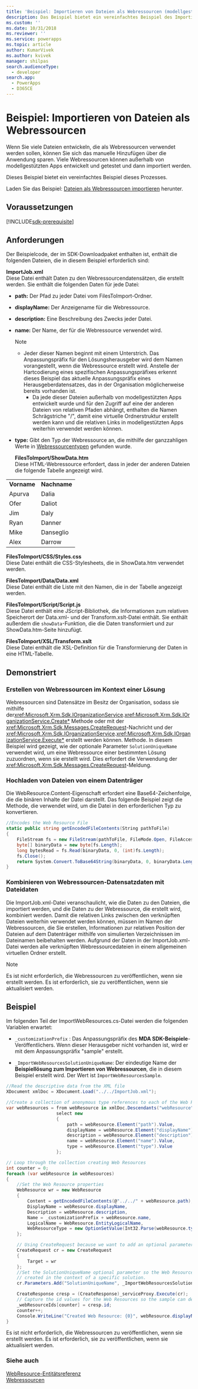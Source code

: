 ```yaml
---
title: 'Beispiel: Importieren von Dateien als Webressourcen (modellgestützte Apps) | Microsoft Docs'
description: Das Beispiel bietet ein vereinfachtes Beispiel des Importierens von Dateien als Webressourcen.
ms.custom: ''
ms.date: 10/31/2018
ms.reviewer: ''
ms.service: powerapps
ms.topic: article
author: KumarVivek
ms.author: kvivek
manager: shilpas
search.audienceType:
  - developer
search.app:
  - PowerApps
  - D365CE
---
```

# <a name="sample-import-files-as-web-resources"></a>Beispiel: Importieren von Dateien als Webressourcen

Wenn Sie viele Dateien entwickeln, die als Webressourcen verwendet werden sollen, können Sie sich das manuelle Hinzufügen über die Anwendung sparen. Viele Webressourcen können außerhalb von modellgestützten Apps entwickelt und getestet und dann importiert werden.  
  
 Dieses Beispiel bietet ein vereinfachtes Beispiel dieses Prozesses.  
 
 Laden Sie das Beispiel: [Dateien als Webressourcen importieren](https://github.com/Microsoft/PowerApps-Samples/tree/master/cds/orgsvc/C%23/ImportWebResources) herunter. 

## <a name="prerequisites"></a>Voraussetzungen
[!INCLUDE[sdk-prerequisite](../../includes/sdk-prerequisite.md)]
  
## <a name="requirements"></a>Anforderungen  


<!-- TODO: This should be written so that the connection helper code is not required. [!INCLUDE[sdk_SeeConnectionHelper](../../includes/sdk-seeconnectionhelper.md)] -->
  
 Der Beispielcode, der im SDK-Downloadpaket enthalten ist, enthält die folgenden Dateien, die in diesem Beispiel erforderlich sind:  
  
 **ImportJob.xml**  
 Diese Datei enthält Daten zu den Webressourcendatensätzen, die erstellt werden. Sie enthält die folgenden Daten für jede Datei:  
  
- **path:** Der Pfad zu jeder Datei vom FilesToImport-Ordner.  
  
- **displayName:** Der Anzeigename für die Webressource.  
  
- **description:** Eine Beschreibung des Zwecks jeder Datei.  
  
- **name:** Der Name, der für die Webressource verwendet wird.  
  
  > [!NOTE]
  > - Jeder dieser Namen beginnt mit einem Unterstrich. Das Anpassungspräfix für den Lösungsherausgeber wird dem Namen vorangestellt, wenn die Webressource erstellt wird. Anstelle der Hartcodierung eines spezifischen Anpassungspräfixes erkennt dieses Beispiel das aktuelle Anpassungspräfix eines Herausgeberdatensatzes, das in der Organisation möglicherweise bereits vorhanden ist.  
  >   - Da jede dieser Dateien außerhalb von modellgestützten Apps entwickelt wurde und für den Zugriff auf eine der anderen Dateien von relativen Pfaden abhängt, enthalten die Namen Schrägstriche "/", damit eine virtuelle Ordnerstruktur erstellt werden kann und die relativen Links in modellgestützten Apps weiterhin verwendet werden können.  
  
- **type:** Gibt den Typ der Webressource an, die mithilfe der ganzzahligen Werte in [Webressourcentypen](web-resources.md#BKMK_WebResourceTypes) gefunden wurde.
  
  **FilesToImport/ShowData.htm**  
  Diese HTML-Webressource erfordert, dass in jeder der anderen Dateien die folgende Tabelle angezeigt wird.  
  
|||  
|-|-|  
|**Vorname**|**Nachname**|  
|Apurva|Dalia|  
|Ofer|Daliot|  
|Jim|Daly|  
|Ryan|Danner|  
|Mike|Danseglio|  
|Alex|Darrow|  
  
 **FilesToImport/CSS/Styles.css**  
 Diese Datei enthält die CSS-Stylesheets, die in ShowData.htm verwendet werden.  
  
 **FilesToImport/Data/Data.xml**  
 Diese Datei enthält die Liste mit den Namen, die in der Tabelle angezeigt werden.  
  
 **FilesToImport/Script/Script.js**  
 Diese Datei enthält eine JScript-Bibliothek, die Informationen zum relativen Speicherort der Data.xml- und der Transform.xslt-Datei enthält. Sie enthält außerdem die `showData`-Funktion, die die Daten transformiert und zur ShowData.htm-Seite hinzufügt.  
  
 **FilesToImport/XSL/Transform.xslt**  
 Diese Datei enthält die XSL-Definition für die Transformierung der Daten in eine HTML-Tabelle.  
  
## <a name="demonstrates"></a>Demonstriert  
  
### <a name="creating-web-resources-in-the-context-of-a-solution"></a>Erstellen von Webressourcen im Kontext einer Lösung  
 Webressourcen sind Datensätze im Besitz der Organisation, sodass sie mithilfe der<xref:Microsoft.Xrm.Sdk.IOrganizationService>.<xref:Microsoft.Xrm.Sdk.IOrganizationService.Create*> Methode oder mit der <xref:Microsoft.Xrm.Sdk.Messages.CreateRequest>-Nachricht und der <xref:Microsoft.Xrm.Sdk.IOrganizationService>.<xref:Microsoft.Xrm.Sdk.IOrganizationService.Execute*> erstellt werden können. Methode. In diesem Beispiel wird gezeigt, wie der optionale Parameter `SolutionUniqueName` verwendet wird, um eine Webressource einer bestimmten Lösung zuzuordnen, wenn sie erstellt wird. Dies erfordert die Verwendung der <xref:Microsoft.Xrm.Sdk.Messages.CreateRequest>-Meldung.  
  
### <a name="uploading-files-from-disk"></a>Hochladen von Dateien von einem Datenträger  
 Die WebResource.Content-Eigenschaft erfordert eine Base64-Zeichenfolge, die die binären Inhalte der Datei darstellt. Das folgende Beispiel zeigt die Methode, die verwendet wird, um die Datei in den erforderlichen Typ zu konvertieren.  
  
```C#
//Encodes the Web Resource File
static public string getEncodedFileContents(String pathToFile)
{
    FileStream fs = new FileStream(pathToFile, FileMode.Open, FileAccess.Read);
    byte[] binaryData = new byte[fs.Length];
    long bytesRead = fs.Read(binaryData, 0, (int)fs.Length);
    fs.Close();
    return System.Convert.ToBase64String(binaryData, 0, binaryData.Length);
}
```
  
### <a name="combining-web-resource-record-data-with-file-data"></a>Kombinieren von Webressourcen-Datensatzdaten mit Dateidaten  
 Die ImportJob.xml-Datei veranschaulicht, wie die Daten zu den Dateien, die importiert werden, und die Daten zu der Webressource, die erstellt wird, kombiniert werden. Damit die relativen Links zwischen den verknüpften Dateien weiterhin verwendet werden können, müssen im Namen der Webressourcen, die Sie erstellen, Informationen zur relativen Position der Dateien auf dem Datenträger mithilfe von simulierten Verzeichnissen im Dateinamen beibehalten werden. Aufgrund der Daten in der ImportJob.xml-Datei werden alle verknüpften Webressourcedateien in einem allgemeinen virtuellen Ordner erstellt.  
  
> [!NOTE]
>  Es ist nicht erforderlich, die Webressourcen zu veröffentlichen, wenn sie erstellt werden. Es ist erforderlich, sie zu veröffentlichen, wenn sie aktualisiert werden.  
  
## <a name="example"></a>Beispiel  
 Im folgenden Teil der ImportWebResources.cs-Datei werden die folgenden Variablen erwartet:  
  
- `_customizationPrefix` : Das Anpassungspräfix des **MDA SDK-Beispiele**-Veröffentlichers. Wenn dieser Herausgeber nicht vorhanden ist, wird er mit dem Anpassungspräfix "sample" erstellt.  
  
- `_ImportWebResourcesSolutionUniqueName`: Der eindeutige Name der **Beispiellösung zum Importieren von Webressourcen**, die in diesem Beispiel erstellt wird. Der Wert ist `ImportWebResourcesSample`.  
  
```C#
//Read the descriptive data from the XML file
XDocument xmlDoc = XDocument.Load("../../ImportJob.xml");

//Create a collection of anonymous type references to each of the Web Resources
var webResources = from webResource in xmlDoc.Descendants("webResource")
                   select new
                   {
                       path = webResource.Element("path").Value,
                       displayName = webResource.Element("displayName").Value,
                       description = webResource.Element("description").Value,
                       name = webResource.Element("name").Value,
                       type = webResource.Element("type").Value
                   };

// Loop through the collection creating Web Resources
int counter = 0;
foreach (var webResource in webResources)
{
    //Set the Web Resource properties
    WebResource wr = new WebResource
    {
        Content = getEncodedFileContents(@"../../" + webResource.path),
        DisplayName = webResource.displayName,
        Description = webResource.description,
        Name = _customizationPrefix + webResource.name,
        LogicalName = WebResource.EntityLogicalName,
        WebResourceType = new OptionSetValue(Int32.Parse(webResource.type))
    };

    // Using CreateRequest because we want to add an optional parameter
    CreateRequest cr = new CreateRequest
    {
        Target = wr
    };
    //Set the SolutionUniqueName optional parameter so the Web Resources will be
    // created in the context of a specific solution.
    cr.Parameters.Add("SolutionUniqueName", _ImportWebResourcesSolutionUniqueName);

    CreateResponse cresp = (CreateResponse)_serviceProxy.Execute(cr);
    // Capture the id values for the Web Resources so the sample can delete them.
    _webResourceIds[counter] = cresp.id;
    counter++;
    Console.WriteLine("Created Web Resource: {0}", webResource.displayName);
}
```
  
  Es ist nicht erforderlich, die Webressourcen zu veröffentlichen, wenn sie erstellt werden. Es ist erforderlich, sie zu veröffentlichen, wenn sie aktualisiert werden.  
  
### <a name="see-also"></a>Siehe auch  
 [WebResource-Entitätsreferenz](../common-data-service/reference/entities/webresource.md)<br/>
 [Webressourcen](web-resources.md)
